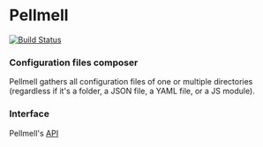 # Pellmell

[![Build Status](https://travis-ci.org/hapipip/pellmell.svg)](https://travis-ci.org/hapipip/pellmell)

### Configuration files composer

Pellmell gathers all configuration files of one or multiple directories (regardless if it's a folder, a JSON file, a YAML file, or a JS module).

### Interface

Pellmell's [API](API.md)
